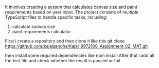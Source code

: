It involves creating a system that calculates canvas size and paint requirements based on user input. The project consists of multiple TypeScript files to handle specific tasks, including: 

1. calculate canvas size
2. paint requirements calculator


First i create a repository and then clone it 
like this git clone https://github.com/kajalsandha/Kajal_8972108_Assignment_02_MAT.git

then install some required dependencies like npm install 
After that i add all the test file and check whether the result is passed or fail
